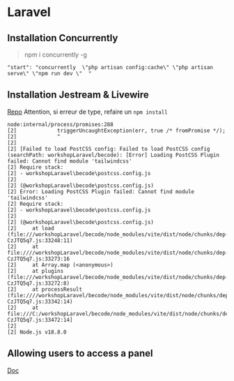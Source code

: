 
# Laravel

## Installation Concurrently

> npm i concurrently -g

```
"start": "concurrently  \"php artisan config:cache\" \"php artisan serve\" \"npm run dev \"  "
```


## Installation Jestream & Livewire

[Repo](https://github.com/artisan24fullstack/automatisationLaravel/tree/main/authLaravel)
Attention, si erreur de type, refaire un ```npm install```

 ```
 node:internal/process/promises:288
[2]             triggerUncaughtException(err, true /* fromPromise */);
[2]             ^
[2]
[2] [Failed to load PostCSS config: Failed to load PostCSS config (searchPath: workshopLaravel/becode): [Error] Loading PostCSS Plugin failed: Cannot find module 'tailwindcss'
[2] Require stack:
[2] - workshopLaravel\becode\postcss.config.js
[2]
[2] (@workshopLaravel\becode\postcss.config.js)
[2] Error: Loading PostCSS Plugin failed: Cannot find module 'tailwindcss'
[2] Require stack:
[2] - workshopLaravel\becode\postcss.config.js
[2]
[2] (@workshopLaravel\becode\postcss.config.js)
[2]     at load (file:///workshopLaravel/becode/node_modules/vite/dist/node/chunks/dep-CzJTQ5q7.js:33248:11)
[2]     at file:////workshopLaravel/becode/node_modules/vite/dist/node/chunks/dep-CzJTQ5q7.js:33273:16
[2]     at Array.map (<anonymous>)
[2]     at plugins (file:///workshopLaravel/becode/node_modules/vite/dist/node/chunks/dep-CzJTQ5q7.js:33272:8)
[2]     at processResult (file:////workshopLaravel/becode/node_modules/vite/dist/node/chunks/dep-CzJTQ5q7.js:33342:14)
[2]     at file:///C:/workshopLaravel/becode/node_modules/vite/dist/node/chunks/dep-CzJTQ5q7.js:33472:14]
[2]
[2] Node.js v18.8.0
```

## Allowing users to access a panel

[Doc](https://filamentphp.com/docs/3.x/panels/installation)
